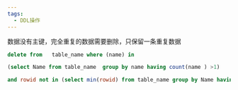 ```yaml
---
tags:
  - DDL操作
---
```


数据没有主键，完全重复的数据需要删除，只保留一条重复数据
```sql
delete from   table_name where (name) in 

(select Name from table_name  group by name having count(name ) >1) 

and rowid not in (select min(rowid) from table_name group by Name having count(name )>1)
```
